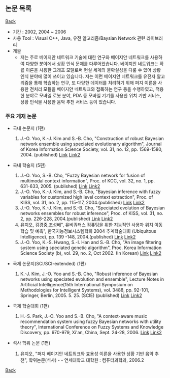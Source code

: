 ## 논문 목록 ##
[Back](./../list)

- 기간 : 2002, 2004 ~ 2006
- 사용 Tool : Visual C++, Java, 유전 알고리즘/Baysian Network 관련 라이브러리
- 개괄
    + 저는 주로 베이지안 네트워크 기술에 대한 연구와 베이지안 네트워크를 사용하여 다양한 분야에서 상황 인식 문제를 다루어왔습니다. 베이지안 네트워크는 확률 이론을 사용한 그래프 모델로써 현실 세계의 불확실성을 다룰 수 있어 상황 인식 분야에 많이 쓰이고 있습니다. 저는 이런 베이지안 네트워크를 유전자 알고리즘을 통해 학습하는 연구, 또 다양한 데이터를 처리하기 위해 퍼지 이론을 사용한 전처리 모듈을 베이지안 네트워크와 접목하는 연구 등을 수행하였고, 적용한 분야로 모바일 로봇 분야, PDA 등 모바일 기기를 사용한 위치 기반 서비스, 상황 인식을 사용한 음악 추천 서비스 등이 있습니다.

### 주요 게재 논문 ###
- 국내 논문지 (1편)
    1. J.-O. Yoo, K.-J. Kim and S.-B. Cho, "Construction of robust Bayesian network ensemble using speciated evolutionary algorithm", Journal of Korea Information Science Society, vol. 31, no. 12, pp. 1569-1580, 2004. (published)
    [Link](http://sclab.yonsei.ac.kr/publications/Papers/DJ/1569-1580_uribyul.pdf)
    [Link2](./pub_archive/2004_Construction_of_BN.pdf)

- 국내 학술지 (5편)
    1. J.-O. Yoo, S.-B. Cho, "Fuzzy Bayesian network for fusion of multimodal context information", Proc. of KCC, vol. 32, no. 1, pp. 631-633, 2005. (published)
    [Link](http://sclab.yonsei.ac.kr/publications/Papers/KC/KCC2005summer_631.pdf)
    [Link2](./pub_archive/2005_FBN_for_fusion_context.pdf)
    2. J.-O. Yoo, K.-J. Kim, and S.-B. Cho, "Bayesian inference with fuzzy variables for customized high level context extraction",  Proc. of KISS, vol. 31, no. 2, pp. 115-117, 2004.(published)
    [Link](http://sclab.yonsei.ac.kr/publications/Papers/KC/KISS_2004_OCT_210_212.pdf)
    [Link2](./pub_archive/2004_BN_with_Fuzzy_variable.pdf)
    3. J.-O. Yoo, K.-J. Kim, and S.-B. Cho, "Speciated evolution of Bayesian networks ensembles for robust inference", Proc. of KISS, vol. 31, no. 2, pp. 226-228, 2004.(published)
    [Link](http://sclab.yonsei.ac.kr/publications/Papers/KC/KISS_2004_OCT_321_323.pdf)
    [Link2](./pub_archive/2004_Speiated_EA_of_BN_ensembles.pdf)
    4. 유지오, 김경중,조성배", 유비쿼터스 컴퓨팅을 위한 지능적인 사용자 위치 이동 학습 및 예측",  한국지능정보시스템학회 2004 추계학술대회 (Ubiquitous Intelligence), pp. 139 -148, 2004.(published)
    [Link](http://sclab.yonsei.ac.kr/publications/Papers/KC/IISC.pdf)
    [Link2](./pub_archive/2004_Ubiquitous_Intelligence.pdf)
    5. J.-O. Yoo, K.-S. Hwang, S.-I. Han and S.-B. Cho, "An image filtering system using speciated genetic algorithm", Proc. Korea Information Science Society (b), vol. 29, no. 2, Oct 2002. (In Korean)
    [Link](http://sclab.yonsei.ac.kr/publications/Papers/KC/E04303263589.pdf)
    [Link2](./pub_archive/2002_image_filtering_system_using_SGA.pdf)

- 국제 논문지(SCI/SCI-extended) (1편)
    1. K.-J. Kim, J.-O. Yoo and S.-B. Cho, "Robust inference of Bayesian networks using speciated evolution and ensemble", Lecture Notes in Artificial Intelligence(15th International Symposium on Methodologies for Intelligent Systems), vol. 3488, pp. 92-101, Springer, Berlin, 2005. 5. 25. (SCIE) (published)
    [Link](http://sclab.yonsei.ac.kr/publications/Papers/LNCS/ismis.pdf)
    [Link2](./pub_archive/2005_BN_using_SEA_and_ensemble.pdf)

- 국제 학술대회 (1편)
    1. H.-S. Park, J.-O. Yoo and S.-B. Cho, "A context-aware music recommendation system using fuzzy Bayesian networks with utility theory", International Conference on Fuzzy Systems and Knowledge Discovery, pp. 970-979, Xi'an, China, Sept. 24-28, 2006.
    [Link](http://sclab.yonsei.ac.kr/publications/Papers/LNCS/FSKD2006_PHS.pdf)
    [Link2](./pub_archive/2006_music_recommendation_system_using_FBN_FSKD.pdf)

- 석사 학위 논문 (1편)
    1. 유지오, "퍼지 베이지안 네트워크와 효용성 이론을 사용한 상황 기반 음악 추천", 학위논문(석사) - - 연세대학교 대학원 : 컴퓨터과학과, 2006.2

[Back](./../list)